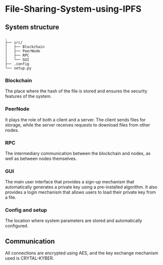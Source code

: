# File-Sharing-System-using-IPFS

## System structure

```
.
├── src/
│   ├── Blockchain
│   ├── PeerNode
│   ├── RPC
│   └── GUI
├── .config
└── setup.py
```

### Blockchain
 
The place where the hash of the file is stored and ensures the security features of the system.

### PeerNode

It plays the role of both a client and a server. The client sends files for storage, while the server receives requests to download files from other nodes.

### RPC

The intermediary communication between the blockchain and nodes, as well as between nodes themselves.

### GUI

The main user interface that provides a sign-up mechanism that automatically generates a private key using a pre-installed algorithm. It also provides a login mechanism that allows users to load their private key from a file.

### Config and setup

The location where system parameters are stored and automatically configured.

## Communication

All connections are encrypted using AES, and the key exchange mechanism used is CRYTAL-KYBER.
